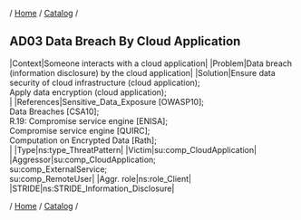 / [Home](/acctp/) / [Catalog](/acctp/catalog/) /

## AD03 Data Breach By Cloud Application

|Context|Someone interacts with a cloud application|
|Problem|Data breach (information disclosure) by the cloud application|
|Solution|Ensure data security of cloud infrastructure (cloud application);<br /> Apply data encryption (cloud application);<br />|
|References|Sensitive_Data_Exposure [OWASP10];<br /> Data Breaches [CSA10];<br /> R.19: Compromise service engine [ENISA];<br /> Compromise service engine [QUIRC];<br /> Computation on Encrypted Data [Rath];<br />|
|Type|ns:type_ThreatPattern|
|Victim|su:comp_CloudApplication|
|Aggressor|su:comp_CloudApplication;<br /> su:comp_ExternalService;<br /> su:comp_RemoteUser|
|Aggr. role|ns:role_Client|
|STRIDE|ns:STRIDE_Information_Disclosure|

/ [Home](/acctp/) / [Catalog](/acctp/catalog/) /
